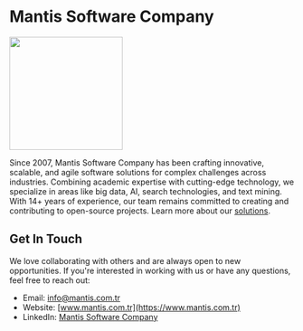 
# Mantis Software Company

<img src="https://mantis.com.tr/assets/images/thumbnails/mantis_logo_light_thumb.jpg" width="200">

Since 2007, Mantis Software Company has been crafting innovative, scalable, and agile software solutions for complex challenges across industries. Combining academic expertise with cutting-edge technology, we specialize in areas like big data, AI, search technologies, and text mining. With 14+ years of experience, our team remains committed to creating and contributing to open-source projects. Learn more about our [solutions](https://mantis.com.tr/en/solutions).


## Get In Touch

We love collaborating with others and are always open to new opportunities. If you're interested in working with us or have any questions, feel free to reach out:

- Email: [info@mantis.com.tr](mailto:info@mantis.com.tr)
- Website: [www.mantis.com.tr](https://www.mantis.com.tr)
- LinkedIn: [Mantis Software Company](https://www.linkedin.com/company/mantis_228603/)

